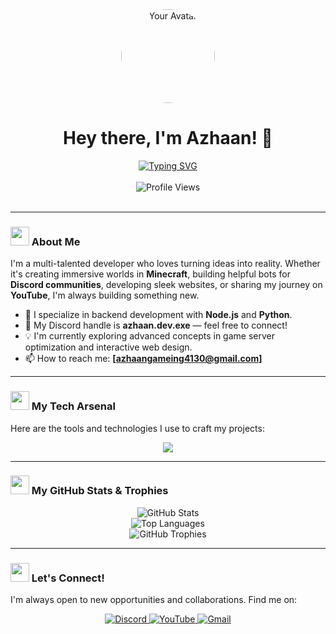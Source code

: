 <!-- Header Banner -->

<!-- Avatar and Welcome Text -->
<div align="center">
  <img src="https://github.com/Azhaan4130.png" width="150px" height="150px" style="border-radius: 50%;" alt="Your Avatar">
  <h1>Hey there, I'm Azhaan! 👋</h1>
</div>

<!-- Typing Animation -->
<div align="center">
  <a href="https://git.io/typing-svg">
    <img src="https://readme-typing-svg.demolab.com?font=Fira+Code&weight=700&size=30&pause=1000&color=F70000&center=true&vCenter=true&width=435&lines=Passionate+Developer+from+India+%F0%9F%87%AE%F0%9F%87%B3;Minecraft+Server+Expert;Discord+Bot+Creator;Full-Stack+Web+Developer;YouTube+Content+Creator" alt="Typing SVG" />
  </a>
</div>

<br>

<!-- Profile Views -->
<div align="center">
  <img src="https://komarev.com/ghpvc/?username=Azhaan4130&label=PROFILE+VIEWS&color=red&style=for-the-badge" alt="Profile Views"/>
</div>

<br>

---

### <img src="https://media.giphy.com/media/v1.Y2lkPTc5MGI3NjExM3N2eGRvNGV5a2E4eTR6Ynl3Z2M2czV4aG1rbzY4Nm52b2Uwemc1ZyZlcD12MV9pbnRlcm5hbF9naWZfYnlfaWQmY3Q9Zw/2IudUHdI0l53sASnsB/giphy.gif" width="30"> About Me

I'm a multi-talented developer who loves turning ideas into reality. Whether it's creating immersive worlds in **Minecraft**, building helpful bots for **Discord communities**, developing sleek websites, or sharing my journey on **YouTube**, I'm always building something new.

- 🚀 I specialize in backend development with **Node.js** and **Python**.
- 🤖 My Discord handle is **azhaan.dev.exe** — feel free to connect!
- 💡 I'm currently exploring advanced concepts in game server optimization and interactive web design.
- 📫 How to reach me: **[azhaangameing4130@gmail.com]**

---

### <img src="https://media.giphy.com/media/v1.Y2lkPTc5MGI3NjExZDY3d3g0bmN6Nnp3a2xoNGRiaHk5bDFtNXN6Mmo1cGtxNW91bzZ2diZlcD12MV9pbnRlcm5hbF9naWZfYnlfaWQmY3Q9Zw/26tn33aiTi1jkl6H6/giphy.gif" width="30"> My Tech Arsenal

Here are the tools and technologies I use to craft my projects:

<p align="center">
  <a href="https://skillicons.dev">
    <img src="https://skillicons.dev/icons?i=python,nodejs,html,css,js,react,mongodb,mysql,git&theme=dark&perline=7" />
  </a>
</p>

---

### <img src="https://media.giphy.com/media/v1.Y2lkPTc5MGI3NjExNXBwY2V1ZGF2cDF0b2N2MHE4d3A1bjVmbjFocDdtNm5xemU2bmI0byZlcD12MV9pbnRlcm5hbF9naWZfYnlfaWQmY3Q9Zw/3oKIPnAiaMCws8nOsE/giphy.gif" width="30"> My GitHub Stats & Trophies

<div align="center">
  <img src="https://github-readme-stats.vercel.app/api?Azhaan4130&show_icons=true&locale=en&theme=tokyonight&hide_border=true&count_private=true" alt="GitHub Stats" />
  <br>
  <img src="https://github-readme-stats.vercel.app/api/top-langs?username=Azhaan4130&layout=compact&locale=en&theme=tokyonight&hide_border=true" alt="Top Languages" />
  <br>
  <img src="https://github-profile-trophy.vercel.app/?username=Azhaan4130&theme=tokyonight&no-frame=true&no-bg=true&margin-w=4" alt="GitHub Trophies" />
</div>

---

### <img src="https://media.giphy.com/media/v1.Y2lkPTc5MGI3NjExM3BlMXM0amxlYW53dGk0c3B4djR3dWIweTJtdDNwYjAwY25mbjN1MiZlcD12MV9pbnRlcm5hbF9naWZfYnlfaWQmY3Q9Zw/3oKIPEh5Lk3o2c5mY8/giphy.gif" width="30"> Let's Connect!

I'm always open to new opportunities and collaborations. Find me on:

<p align="center">
  <a href="[https://discord.gg/avf6XH9fdW]">
    <img src="https://img.shields.io/badge/Discord-5865F2?style=for-the-badge&logo=discord&logoColor=white" alt="Discord">
  </a>
  <a href="[https://youtube.com/@lazyxdevs?si=Z3qocnzSs1rr8RPw]">
    <img src="https://img.shields.io/badge/YouTube-FF0000?style=for-the-badge&logo=youtube&logoColor=white" alt="YouTube">
  </a>
  <a href="mailto:[azhaangameing4130@gmail.com]">
    <img src="https://img.shields.io/badge/Gmail-D14836?style=for-the-badge&logo=gmail&logoColor=white" alt="Gmail">
  </a>
</p>

